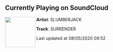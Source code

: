 ## Currently Playing on SoundCloud

[<img align="left" width="100" src="https://i1.sndcdn.com/artworks-Kz6CdpcEtxvpMCt7-tWmoNA-t50x50.jpg">](https://soundcloud.com/slumberjack/surrender)

**Artist**: SLUMBERJACK 

**Track**: SURRENDER

Last updated at 08/05/2020 09:52
